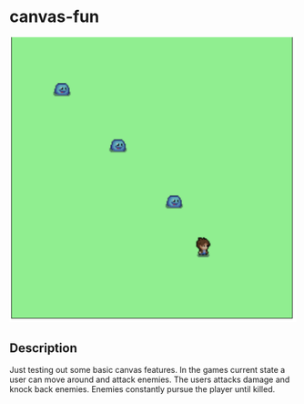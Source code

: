 # canvas-fun

![screenshot of game](./assets/images/screenshot_canvas_fun.png)

## Description
Just testing out some basic canvas features. In the games current state a user can move around and attack enemies. The users attacks damage and knock back enemies. Enemies constantly pursue the player until killed.